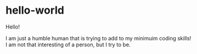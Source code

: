 # hello-world

Hello!

I am just a humble human that is trying to add to my minimuim coding skills!
I am not that interesting of a person, but I try to be.
